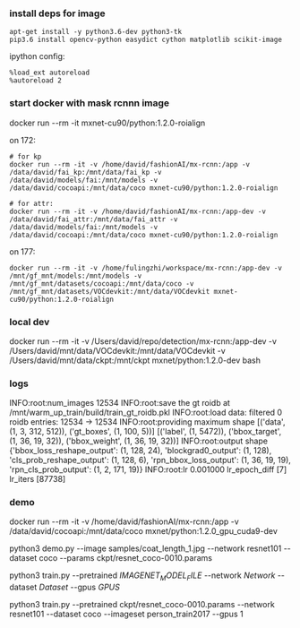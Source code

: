 ### install deps for image

```
apt-get install -y python3.6-dev python3-tk
pip3.6 install opencv-python easydict cython matplotlib scikit-image
```

ipython config:
```
%load_ext autoreload
%autoreload 2
```

### start docker with mask rcnnn image

docker run --rm -it mxnet-cu90/python:1.2.0-roialign

on 172:
```
# for kp
docker run --rm -it -v /home/david/fashionAI/mx-rcnn:/app -v /data/david/fai_kp:/mnt/data/fai_kp -v /data/david/models/fai:/mnt/models -v /data/david/cocoapi:/mnt/data/coco mxnet-cu90/python:1.2.0-roialign

# for attr:
docker run --rm -it -v /home/david/fashionAI/mx-rcnn:/app-dev -v /data/david/fai_attr:/mnt/data/fai_attr -v /data/david/models/fai:/mnt/models -v /data/david/cocoapi:/mnt/data/coco mxnet-cu90/python:1.2.0-roialign
```

on 177:
```
docker run --rm -it -v /home/fulingzhi/workspace/mx-rcnn:/app-dev -v /mnt/gf_mnt/models:/mnt/models -v /mnt/gf_mnt/datasets/cocoapi:/mnt/data/coco -v /mnt/gf_mnt/datasets/VOCdevkit:/mnt/data/VOCdevkit mxnet-cu90/python:1.2.0-roialign
```

### local dev

docker run --rm -it -v /Users/david/repo/detection/mx-rcnn:/app-dev -v /Users/david/mnt/data/VOCdevkit:/mnt/data/VOCdevkit -v /Users/david/mnt/data/ckpt:/mnt/ckpt mxnet/python:1.2.0-dev bash


### logs

INFO:root:num_images 12534
INFO:root:save the gt roidb at /mnt/warm_up_train/build/train_gt_roidb.pkl
INFO:root:load data: filtered 0 roidb entries: 12534 -> 12534
INFO:root:providing maximum shape [('data', (1, 3, 312, 512)), ('gt_boxes', (1, 100, 5))] [('label', (1, 5472)), ('bbox_target', (1, 36, 19, 32)), ('bbox_weight', (1, 36, 19, 32))]
INFO:root:output shape {'bbox_loss_reshape_output': (1, 128, 24),
 'blockgrad0_output': (1, 128),
 'cls_prob_reshape_output': (1, 128, 6),
 'rpn_bbox_loss_output': (1, 36, 19, 19),
 'rpn_cls_prob_output': (1, 2, 171, 19)}
INFO:root:lr 0.001000 lr_epoch_diff [7] lr_iters [87738]


### demo

docker run --rm -it -v /home/david/fashionAI/mx-rcnn:/app  -v /data/david/cocoapi:/mnt/data/coco mxnet/python:1.2.0_gpu_cuda9-dev

python3 demo.py --image samples/coat_length_1.jpg --network resnet101 --dataset coco --params ckpt/resnet_coco-0010.params


python3 train.py --pretrained $IMAGENET_MODEL_FILE$ --network $Network$ --dataset $Dataset$ --gpus $GPUS$


python3 train.py --pretrained ckpt/resnet_coco-0010.params --network resnet101 --dataset coco --imageset person_train2017 --gpus 1
